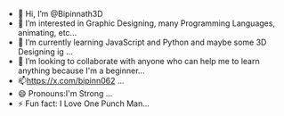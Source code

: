 - 👋 Hi, I’m @Bipinnath3D
- 👀 I’m interested in Graphic Designing, many Programming Languages, animating, etc...
- 🌱 I’m currently learning JavaScript and Python and maybe some 3D Designing ig ...
- 💞️ I’m looking to collaborate with anyone who can help me to learn anything because I'm a beginner...
- 📫https://x.com/bipinn062 ...
- 😄 Pronouns:I'm Strong ...
- ⚡ Fun fact: I Love One Punch Man...

<!---
Bipinnath3D/Bipinnath3D is a ✨ special ✨ repository because its `README.md` (this file) appears on your GitHub profile.
You can click the Preview link to take a look at your changes.
--->
